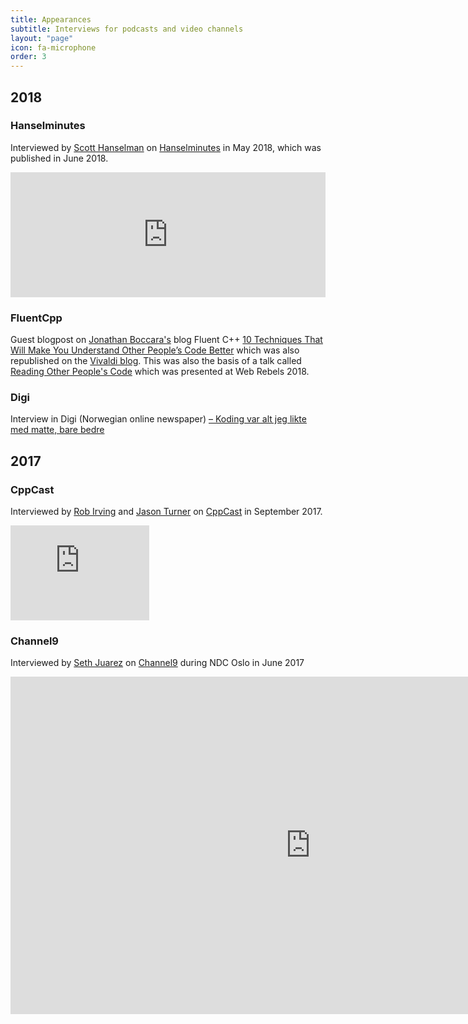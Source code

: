 ```yaml
---
title: Appearances
subtitle: Interviews for podcasts and video channels
layout: "page"
icon: fa-microphone
order: 3
---
```


## 2018

### Hanselminutes
Interviewed by [Scott Hanselman](https://twitter.com/shanselman) on [Hanselminutes](https://hanselminutes.com/638/c-and-browser-monoculture-with-vivaldis-patricia-aas) in May 2018, which was published in June 2018.
<iframe src='https://embed.simplecast.com/754c4dd1' width='100%' frameborder='0' height='200px' scrolling='no' seamless></iframe>

### FluentCpp
Guest blogpost on [Jonathan Boccara's](https://twitter.com/JoBoccara) blog Fluent C++ [10 Techniques That Will Make You Understand Other People’s Code Better](https://www.fluentcpp.com/2018/06/05/10-techniques-that-will-make-you-understand-other-peoples-code-better/) which was also republished on the [Vivaldi blog](https://vivaldi.com/blog/10-techniques-that-will-make-you-understand-other-peoples-code-better/). This was also the basis of a talk called [Reading Other People's Code](/2018/06/04/reading_other_peoples_code.html) which was presented at Web Rebels 2018.

### Digi
Interview in Digi (Norwegian online newspaper) [– Koding var alt jeg likte med matte, bare bedre](https://www.digi.no/artikler/koding-var-alt-jeg-likte-med-matte-bare-bedre/415558?key=nNywxlU6)

## 2017

### CppCast
Interviewed by [Rob Irving](https://twitter.com/robwirving) and [Jason Turner](https://twitter.com/lefticus) on [CppCast](http://cppcast.com/2017/09/patricia-aas/) in September 2017.
<iframe style="border: solid 1px #dedede;"  src="https://app.stitcher.com/splayer/f/61449/51640971" width="220" height="150" frameborder="0" scrolling="no"></iframe>

### Channel9
Interviewed by [Seth Juarez](https://twitter.com/sethjuarez) on [Channel9](https://channel9.msdn.com/Events/NDC/NDC-Oslo-2017/C9L15) during NDC Oslo in June 2017
<iframe src="https://channel9.msdn.com/Events/NDC/NDC-Oslo-2017/C9L15/player" width="960" height="540" allowFullScreen frameBorder="0"></iframe>